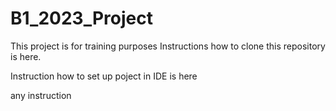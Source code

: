# B1_2023_Project
This project is for training purposes 
Instructions how to clone this repository is here.

Instruction how to set up poject in IDE is here


any instruction
